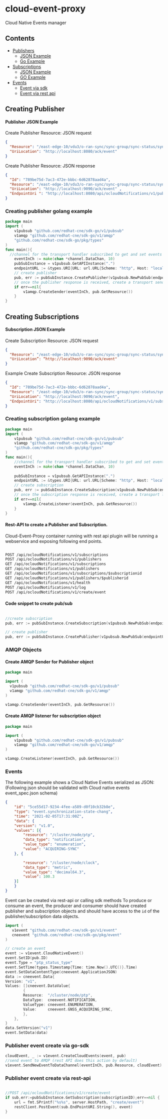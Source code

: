 # cloud-event-proxy
 Cloud Native Events  manager

## Contents
* [Publishers](#creating-publisher)
    * [JSON Example](#publisher-json-example)
    * [Go Example](#creating-publisher-golang-example)
* [Subscriptions](#creating-subscriptions)
    * [JSON Example](#subscription-json-example)
    * [GO Example](#creating-subscription-golang-example)
* [Events](#events)
  * [Event via sdk](#publisher-event-create-via-go-sdk)
  * [Event via rest api](#publisher-event-create-via-rest-api)
    
  
## Creating Publisher
#### Publisher JSON Example 
Create Publisher Resource: JSON request
```json
{
  "Resource": "/east-edge-10/vdu3/o-ran-sync/sync-group/sync-status/sync-state",
  "UriLocation": "http://localhost:8080/ack/event"
}
```

Create Publisher Resource: JSON response
```json
{
  "Id": "789be75d-7ac3-472e-bbbc-6d62878aad4a",
  "Resource": "/east-edge-10/vdu3/o-ran-sync/sync-group/sync-status/sync-state",
  "UriLocation": "http://localhost:9090/ack/event" ,
  "EndpointUri ": "http://localhost:8080/api/ocloudNotifications/v1/publishers/{publisherid}"
}
```
### Creating publisher golang example
```go
package main
import (
	v1pubsub "github.com/redhat-cne/sdk-go/v1/pubsub"
    v1amqp "github.com/redhat-cne/sdk-go/v1/amqp"
	"github.com/redhat-cne/sdk-go/pkg/types"
)
func main(){
  //channel for the transport handler subscribed to get and set events  
    eventInCh := make(chan *channel.DataChan, 10)
    pubSubInstance = v1pubsub.GetAPIInstance(".")
    endpointURL := &types.URI{URL: url.URL{Scheme: "http", Host: "localhost:8080", Path: fmt.Sprintf("%s%s", apiPath, "dummy")}}
    // create publisher 
    pub, err := pubSubInstance.CreatePublisher(v1pubsub.NewPubSub(endpointURL, "test/test"))
    // once the publisher response is received, create a transport sender object to send events.
    if err==nil{
        v1amqp.CreateSender(eventInCh, pub.GetResource())
    }
}
```

## Creating Subscriptions
#### Subscription JSON Example
Create Subscription Resource: JSON request
```json
{
  "Resource": "/east-edge-10/vdu3/o-ran-sync/sync-group/sync-status/sync-state",
  "UriLocation”: “http://localhost:9090/ack/event"
}
```
Example Create Subscription Resource: JSON response
```json
{
  "Id": "789be75d-7ac3-472e-bbbc-6d62878aad4a",
  "Resource": "/east-edge-10/vdu3/o-ran-sync/sync-group/sync-status/sync-state",
  "UriLocation": "http://localhost:9090/ack/event",
  "EndpointUri": "http://localhost:8080/api/ocloudNotifications/v1/subscriptions/{subscriptionid}"
}
```

### Creating subscription golang example  
```go
package main
import (
	v1pubsub "github.com/redhat-cne/sdk-go/v1/pubsub"
    v1amqp "github.com/redhat-cne/sdk-go/v1/amqp"
	"github.com/redhat-cne/sdk-go/pkg/types"
)
func main(){
    //channel for the transport handler subscribed to get and set events  
    eventInCh := make(chan *channel.DataChan, 10)
    
    pubSubInstance = v1pubsub.GetAPIInstance(".")
    endpointURL := &types.URI{URL: url.URL{Scheme: "http", Host: "localhost:8080", Path: fmt.Sprintf("%s%s", apiPath, "dummy")}}
    // create subscription 
    pub, err := pubSubInstance.CreateSubscription(v1pubsub.NewPubSub(endpointURL, "test/test"))
    // once the subscription response is received, create a transport listener object to receive events.
    if err==nil{
        v1amqp.CreateListener(eventInCh, pub.GetResource())
    }
}
```
#### Rest-API to create a Publisher and Subscription.

Cloud-Event-Proxy container running with rest api plugin will be running a webservice and exposing following end points.
```html

POST /api/ocloudNotifications/v1/subscriptions
POST /api/ocloudNotifications/v1/publishers
GET /api/ocloudNotifications/v1/subscriptions
GET /api/ocloudNotifications/v1/publishers
GET /api/ocloudNotifications/v1/subscriptions/$subscriptionid
GET /api/ocloudNotifications/v1/publishers/$publisherid
GET /api/ocloudNotifications/v1/health
POST /api/ocloudNotifications/v1/log
POST /api/ocloudNotifications/v1/create/event

```
#### Code snippet to create pub/sub
```go

//create subscription
pub, err := pubSubInstance.CreateSubscription(v1pubsub.NewPubSub(endpointURL, "test/test"))

// create publisher
pub, err := pubSubInstance.CreatePublisher(v1pubsub.NewPubSub(endpointURL, "test/test"))

```
### AMQP Objects
#### Create AMQP Sender for Publisher object
```go
package main

import (
  v1pubsub "github.com/redhat-cne/sdk-go/v1/pubsub"
  v1amqp "github.com/redhat-cne/sdk-go/v1/amqp"
)

v1amqp.CreateSender(eventInCh, pub.GetResource())

```

#### Create AMQP listener for subscription object
```go
package main

import (
    v1pubsub "github.com/redhat-cne/sdk-go/v1/pubsub"
    v1amqp "github.com/redhat-cne/sdk-go/v1/amqp"
)

v1amqp.CreateListener(eventInCh, pub.GetResource())
```
### Events
The following example shows a Cloud Native Events serialized as JSON:
(Following json should be validated with Cloud native events event_spec.json schema)


```JSON
{
    "id": "5ce55d17-9234-4fee-a589-d0f10cb32b8e",
    "type": "event.synchronization-state-chang",
    "time": "2021-02-05T17:31:00Z",
    "data": {
    "version": "v1.0",
    "values": [{
        "resource": "/cluster/node/ptp", 
        "data_type": "notification",
        "value_type": "enumeration",
        "value": "ACQUIRING-SYNC"
    }, {

        "resource": "/cluster/node/clock",
        "data_type": "metric",
        "value_type": "decimal64.3",
        "value": 100.3
    }]
    }
}
```
Event can be created via rest-api or calling sdk methods
To produce or consume an event, the producer and consumer should have created publisher and subscription objects
and should have access to the `id` of the publisher/subscription data objects.

```go
import (
   v1event "github.com/redhat-cne/sdk-go/v1/event"
   cneevent "github.com/redhat-cne/sdk-go/pkg/event"
)

// create an event
event := v1event.CloudNativeEvent()
event.SetID(pub.ID)
event.Type = "ptp_status_type"
event.SetTime(types.Timestamp{Time: time.Now().UTC()}.Time)
event.SetDataContentType(cneevent.ApplicationJSON)
data := cneevent.Data{
Version: "v1",
Values: []cneevent.DataValue{
	    {
        Resource:  "/cluster/node/ptp",
        DataType:  cneevent.NOTIFICATION,
        ValueType: cneevent.ENUMERATION,
        Value:     cneevent.GNSS_ACQUIRING_SYNC,
        },
    },
}
data.SetVersion("v1") 
event.SetData(data)

```
### Publisher event create via go-sdk
```go
cloudEvent, _ := v1event.CreateCloudEvents(event, pub)
//send event to AMQP (rest API does this action by default)
v1event.SendNewEventToDataChannel(eventInCh, pub.Resource, cloudEvent)

```

### Publisher event create via rest-api
```go

//POST /api/ocloudNotifications/v1/create/event
if sub,err:=pubSubInstance.GetSubscription(subscriptionID);err==nil {
    url = fmt.SPrintf("%s%s", server.HostPath, "create/event")
    restClient.PostEvent(sub.EndPointURI.String(), event)
}

```





